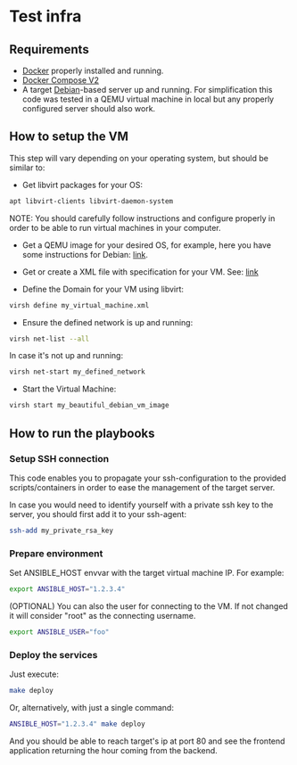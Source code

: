 # Test infra

## Requirements

- [Docker](https://www.docker.com/) properly installed and running.
- [Docker Compose V2](https://docs.docker.com/compose/)
- A target [Debian](https://www.debian.org/)-based server up and running.
  For simplification this code was tested in a QEMU virtual machine in local
  but any properly configured server should also work.


## How to setup the VM

This step will vary depending on your operating system, but should be similar to:

- Get libvirt packages for your OS:

```sh
apt libvirt-clients libvirt-daemon-system
```

NOTE: You should carefully follow instructions and configure properly in order
to be able to run virtual machines in your computer.

- Get a QEMU image for your desired OS, for example, here you have some
  instructions for Debian: [link](https://wiki.debian.org/QEMU).

- Get or create a XML file with specification for your VM.
  See: [link](https://libvirt.org/formatdomain.html)

- Define the Domain for your VM using libvirt:

```sh
virsh define my_virtual_machine.xml
```

- Ensure the defined network is up and running:

```sh
virsh net-list --all
```

In case it's not up and running:

```sh
virsh net-start my_defined_network
```

- Start the Virtual Machine:

```sh
virsh start my_beautiful_debian_vm_image
```

## How to run the playbooks

### Setup SSH connection

This code enables you to propagate your ssh-configuration to the provided
scripts/containers in order to ease the management of the target server.

In case you would need to identify yourself with a private ssh key to the
server, you should first add it to your ssh-agent:

```sh
ssh-add my_private_rsa_key
```

### Prepare environment

Set ANSIBLE_HOST envvar with the target virtual machine IP. For example:

```sh
export ANSIBLE_HOST="1.2.3.4"
```

(OPTIONAL) You can also the user for connecting to the VM. If not changed it
will consider "root" as the connecting username.

```sh
export ANSIBLE_USER="foo"
```

### Deploy the services
Just execute:

```sh
make deploy
```

Or, alternatively, with just a single command:

```sh
ANSIBLE_HOST="1.2.3.4" make deploy
```

And you should be able to reach target's ip at port 80 and see the
frontend application returning the hour coming from the backend.
